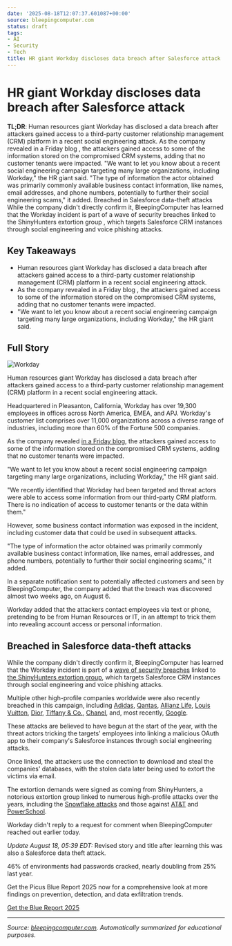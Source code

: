 ```yaml
---
date: '2025-08-18T12:07:37.601087+00:00'
source: bleepingcomputer.com
status: draft
tags:
- AI
- Security
- Tech
title: HR giant Workday discloses data breach after Salesforce attack
---
```


# HR giant Workday discloses data breach after Salesforce attack

**TL;DR**: Human resources giant Workday has disclosed a data breach after attackers gained access to a third-party customer relationship management (CRM) platform in a recent social engineering attack. As the company revealed
in a Friday blog
, the attackers gained access to some of the information stored on the compromised CRM systems, adding that no customer tenants were impacted. "We want to let you know about a recent social engineering campaign targeting many large organizations, including Workday," the HR giant said. "The type of information the actor obtained was primarily commonly available business contact information, like names, email addresses, and phone numbers, potentially to further their social engineering scams," it added. Breached in Salesforce data-theft attacks
While the company didn't directly confirm it, BleepingComputer has learned that the Workday incident is part of a
wave of security breaches
linked to
the ShinyHunters extortion group
, which targets Salesforce CRM instances through social engineering and voice phishing attacks.

## Key Takeaways
- Human resources giant Workday has disclosed a data breach after attackers gained access to a third-party customer relationship management (CRM) platform in a recent social engineering attack.
- As the company revealed
in a Friday blog
, the attackers gained access to some of the information stored on the compromised CRM systems, adding that no customer tenants were impacted.
- "We want to let you know about a recent social engineering campaign targeting many large organizations, including Workday," the HR giant said.

## Full Story
![Workday](https://www.bleepstatic.com/content/hl-images/2025/08/18/Workday_office.jpg)

Human resources giant Workday has disclosed a data breach after attackers gained access to a third-party customer relationship management (CRM) platform in a recent social engineering attack.

Headquartered in Pleasanton, California, Workday has over 19,300 employees in offices across North America, EMEA, and APJ. Workday's customer list comprises over 11,000 organizations across a diverse range of industries, including more than 60% of the Fortune 500 companies.

As the company revealed [in a Friday blog](https://blog.workday.com/en-us/protecting-you-from-social-engineering-campaigns-update-from-workday.html), the attackers gained access to some of the information stored on the compromised CRM systems, adding that no customer tenants were impacted.

"We want to let you know about a recent social engineering campaign targeting many large organizations, including Workday," the HR giant said.

"We recently identified that Workday had been targeted and threat actors were able to access some information from our third-party CRM platform. There is no indication of access to customer tenants or the data within them."

However, some business contact information was exposed in the incident, including customer data that could be used in subsequent attacks.

"The type of information the actor obtained was primarily commonly available business contact information, like names, email addresses, and phone numbers, potentially to further their social engineering scams," it added.

In a separate notification sent to potentially affected customers and seen by BleepingComputer, the company added that the breach was discovered almost two weeks ago, on August 6.

Workday added that the attackers contact employees via text or phone, pretending to be from Human Resources or IT, in an attempt to trick them into revealing account access or personal information.

Breached in Salesforce data-theft attacks
-----------------------------------------

While the company didn't directly confirm it, BleepingComputer has learned that the Workday incident is part of a [wave of security breaches](https://www.bleepingcomputer.com/news/security/google-hackers-target-salesforce-accounts-in-data-extortion-attacks/) linked to [the ShinyHunters extortion group](https://www.bleepingcomputer.com/news/security/shinyhunters-behind-salesforce-data-theft-attacks-at-qantas-allianz-life-and-lvmh/), which targets Salesforce CRM instances through social engineering and voice phishing attacks.

Multiple other high-profile companies worldwide were also recently breached in this campaign, including [Adidas](https://www.bleepingcomputer.com/news/security/adidas-warns-of-data-breach-after-customer-service-provider-hack/), [Qantas](https://www.bleepingcomputer.com/news/security/qantas-confirms-data-breach-impacts-57-million-customers/), [Allianz Life](https://www.bleepingcomputer.com/news/security/allianz-life-confirms-data-breach-impacts-majority-of-14-million-customers/), [Louis Vuitton](https://www.bleepingcomputer.com/news/security/louis-vuitton-says-regional-data-breaches-tied-to-same-cyberattack/), [Dior](https://www.bleepingcomputer.com/news/security/fashion-giant-dior-discloses-cyberattack-warns-of-data-breach/), [Tiffany & Co.](https://www.chosun.com/english/industry-en/2025/05/26/ORM5MULB7NEM7EBUFVXHVLSB4A/), [Chanel](https://www.bleepingcomputer.com/news/security/fashion-giant-chanel-hit-in-wave-of-salesforce-data-theft-attacks/), and, most recently, [Google](https://www.bleepingcomputer.com/news/security/google-suffers-data-breach-in-ongoing-salesforce-data-theft-attacks/).

These attacks are believed to have begun at the start of the year, with the threat actors tricking the targets' employees into linking a malicious OAuth app to their company's Salesforce instances through social engineering attacks.

Once linked, the attackers use the connection to download and steal the companies' databases, with the stolen data later being used to extort the victims via email.

The extortion demands were signed as coming from ShinyHunters, a notorious extortion group linked to numerous high-profile attacks over the years, including the [Snowflake attacks](https://www.bleepingcomputer.com/tag/snowflake/) and those against [AT&T](https://www.bleepingcomputer.com/news/security/atandt-confirms-data-for-73-million-customers-leaked-on-hacker-forum/) and [PowerSchool](https://www.bleepingcomputer.com/news/security/powerschool-hacker-now-extorting-individual-school-districts/).

Workday didn't reply to a request for comment when BleepingComputer reached out earlier today.

*Update August 18, 05:39 EDT:* Revised story and title after learning this was also a Salesforce data theft attack.

46% of environments had passwords cracked, nearly doubling from 25% last year.

Get the Picus Blue Report 2025 now for a comprehensive look at more findings on prevention, detection, and data exfiltration trends.

[Get the Blue Report 2025](https://hubs.li/Q03B5Kw_0)

---
*Source: [bleepingcomputer.com](https://www.bleepingcomputer.com/news/security/hr-giant-workday-discloses-data-breach-amid-salesforce-attacks/). Automatically summarized for educational purposes.*